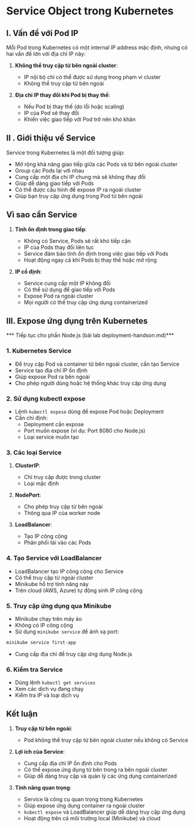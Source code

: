 # Service Object trong Kubernetes

## I. Vấn đề với Pod IP

Mỗi Pod trong Kubernetes có một internal IP address mặc định, nhưng có hai vấn đề lớn với địa chỉ IP này:

1. **Không thể truy cập từ bên ngoài cluster**: 
   - IP nội bộ chỉ có thể được sử dụng trong phạm vi cluster
   - Không thể truy cập từ bên ngoài

2. **Địa chỉ IP thay đổi khi Pod bị thay thế**:
   - Nếu Pod bị thay thế (do lỗi hoặc scaling)
   - IP của Pod sẽ thay đổi
   - Khiến việc giao tiếp với Pod trở nên khó khăn

## II . Giới thiệu về Service

Service trong Kubernetes là một đối tượng giúp:
- Mở rộng khả năng giao tiếp giữa các Pods và từ bên ngoài cluster
- Group các Pods lại với nhau
- Cung cấp một địa chỉ IP chung mà sẽ không thay đổi
- Giúp dễ dàng giao tiếp với Pods
- Có thể được cấu hình để expose IP ra ngoài cluster
- Giúp bạn truy cập ứng dụng trong Pod từ bên ngoài

## Vì sao cần Service

1. **Tính ổn định trong giao tiếp**:
   - Không có Service, Pods sẽ rất khó tiếp cận
   - IP của Pods thay đổi liên tục
   - Service đảm bảo tính ổn định trong việc giao tiếp với Pods
   - Hoạt động ngay cả khi Pods bị thay thế hoặc mở rộng

2. **IP cố định**:
   - Service cung cấp một IP không đổi
   - Có thể sử dụng để giao tiếp với Pods
   - Expose Pod ra ngoài cluster
   - Mọi người có thể truy cập ứng dụng containerized

## III. Expose ứng dụng  trên Kubernetes

*** Tiếp tục cho phần Node.js (bài lab deployment-handson.md)***

### 1. Kubernetes Service
- Để truy cập Pod và container từ bên ngoài cluster, cần tạo Service
- Service tạo địa chỉ IP ổn định
- Giúp expose Pod ra bên ngoài
- Cho phép người dùng hoặc hệ thống khác truy cập ứng dụng

### 2. Sử dụng kubectl expose
- Lệnh `kubectl expose` dùng để expose Pod hoặc Deployment
- Cần chỉ định:
  - Deployment cần expose
  - Port muốn expose (ví dụ: Port 8080 cho Node.js)
  - Loại service muốn tạo

### 3. Các loại Service
1. **ClusterIP**:
   - Chỉ truy cập được trong cluster
   - Loại mặc định

2. **NodePort**:
   - Cho phép truy cập từ bên ngoài
   - Thông qua IP của worker node

3. **LoadBalancer**:
   - Tạo IP công cộng
   - Phân phối tải vào các Pods

### 4. Tạo Service với LoadBalancer
- LoadBalancer tạo IP công cộng cho Service
- Có thể truy cập từ ngoài cluster
- Minikube hỗ trợ tính năng này
- Trên cloud (AWS, Azure) tự động sinh IP công cộng

### 5. Truy cập ứng dụng qua Minikube
- Minikube chạy trên máy ảo
- Không có IP công cộng
- Sử dụng `minikube service` để ánh xạ port:
```bash
minikube service first-app
```
- Cung cấp địa chỉ để truy cập ứng dụng Node.js

### 6. Kiểm tra Service
- Dùng lệnh `kubectl get services`
- Xem các dịch vụ đang chạy
- Kiểm tra IP và loại dịch vụ

## Kết luận

1. **Truy cập từ bên ngoài**:
   - Pod không thể truy cập từ bên ngoài cluster nếu không có Service

2. **Lợi ích của Service**:
   - Cung cấp địa chỉ IP ổn định cho Pods
   - Có thể expose ứng dụng từ bên trong ra bên ngoài cluster
   - Giúp dễ dàng truy cập và quản lý các ứng dụng containerized

3. **Tính năng quan trọng**:
   - Service là công cụ quan trọng trong Kubernetes
   - Giúp expose ứng dụng container ra ngoài cluster
   - `kubectl expose` và LoadBalancer giúp dễ dàng truy cập ứng dụng
   - Hoạt động trên cả môi trường local (Minikube) và cloud 